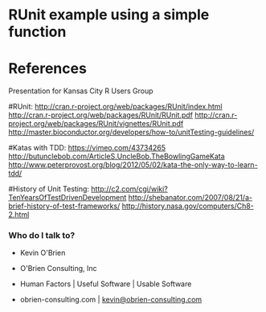 # RUnit example using a simple function

# References
Presentation for Kansas City R Users Group

#RUnit:
http://cran.r-project.org/web/packages/RUnit/index.html
http://cran.r-project.org/web/packages/RUnit/RUnit.pdf
http://cran.r-project.org/web/packages/RUnit/vignettes/RUnit.pdf
http://master.bioconductor.org/developers/how-to/unitTesting-guidelines/

#Katas with TDD:
https://vimeo.com/43734265
http://butunclebob.com/ArticleS.UncleBob.TheBowlingGameKata
http://www.peterprovost.org/blog/2012/05/02/kata-the-only-way-to-learn-tdd/

#History of Unit Testing:
http://c2.com/cgi/wiki?TenYearsOfTestDrivenDevelopment
http://shebanator.com/2007/08/21/a-brief-history-of-test-frameworks/
http://history.nasa.gov/computers/Ch8-2.html

### Who do I talk to? ###

* Kevin O'Brien

* O'Brien Consulting, Inc
* Human Factors | Useful Software | Usable Software
* obrien-consulting.com | kevin@obrien-consulting.com
